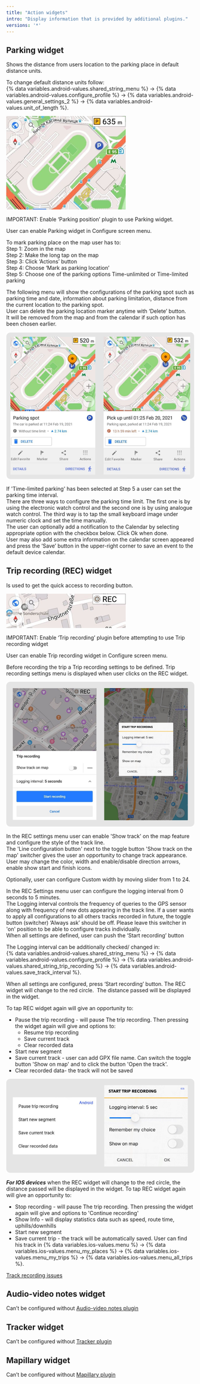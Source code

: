 ```yaml
---
title: "Action widgets"
intro: "Display information that is provided by additional plugins."
versions: '*'
---
```


<!-- ## Parking (plugin)
## Trip recording (plugin)
## Audio-video notes (plugin)
## Tracker widget (plugin)
## Mapillary (plugin)
## Link to quick-action-->

## Parking widget <!--for Android-->

Shows the distance from users location to the parking place in default distance units. <br>
<!-- можно добавить что Unit s можно изменить в -->
To change default distance units follow: <br>
{% data variables.android-values.shared_string_menu %} → {% data variables.android-values.configure_profile %} → {% data variables.android-values.general_settings_2 %} → {% data variables.android-values.unit_of_length %}. <br>

![Parking widget](/assets/images/docs/widgets/parking_widget.png)

IMPORTANT: Enable ‘Parking position’ plugin to use Parking widget. <br> <!--сделать на него сслыку-->

User can enable Parking widget in Configure screen menu. <br>

To mark parking place on the map user has to: <br>
Step 1: Zoom in the map <br>
Step 2: Make the long tap on the map  <br>
Step 3: Click ‘Actions’ button <br>
Step 4: Choose ‘Mark as parking location’ <br>
Step 5: Choose one of the parking options Time-unlimited or Time-limited parking <br>

The following menu will show the configurations of the parking spot such as parking time and date, information about parking limitation, distance from the current location to the parking spot. <br>
User can delete the parking location marker anytime with ‘Delete’ button. <br>
It will be removed from the map and from the calendar if such option has been chosen earlier. <br>

![Time limited unlimited](/assets/images/docs/widgets/time_limited_unlimited.png)

If 'Time-limited parking' has been selected at Step 5 a user can set the parking time interval. <br>
There are three ways to configure the parking time limit. The first one is by using the electronic watch control and the second one is by using analogue watch control. The third way is to tap the small keyboard image under numeric clock and set the time manually. <br>
The user can optionally add a notification to the Calendar by selecting appropriate option with the checkbox below. Click Ok when done.<br>
User may also add some extra information on the calendar screen appeared and press the ‘Save’ button in the upper-right corner to save an event to the default device calendar. <br>

## Trip recording (REC) widget

Is used to get the quick access to recording button. <br>

![Trip recording (REC) widget](/assets/images/docs/widgets/trip_recording_widget.png)

IMPORTANT: Enable ‘Trip recording’ plugin before attempting to use Trip recording widget <br>

User can enable Trip recording widget in Configure screen menu. <br>

Before recording the trip a Trip recording settings to be defined. Trip recording settings menu is displayed when user clicks on the REC widget. <br>

![Trip recording (REC) Settings](/assets/images/docs/widgets/rec_settings.png) <!-- добавить картинки Android IOS Каждое описать отдельно--->

In the REC settings menu user can enable 'Show track' on the map feature and configure the style of the track line. <br>
The 'Line configuration button' next to the toggle button 'Show track on the map' switcher gives the user an opportunity to change track appearance. User may change the color, width and enable/disable direction arrows, enable show start and finish icons. <br>
<!-- На данный момент изменить цвет записываемого трека во время симуляции из этого меню не удалось. Переписка в саппорт чате от 16.02 17:36 -->
Optionally, user can configure Custom width by moving slider from 1 to 24. <br>
<!-- не получила ответа на вопрос в каких единицах измеряются цифры на ползунке и чем эти цифры лучше/хуже   или толще /худее относительно других категорий width Переписка в саппорт чате от 16.02 17:49. проведенный мною эксперимент  привел к мысли что это настройка вообще не работает-->

In the REC Settings menu user can configure the logging interval from 0 seconds to 5 minutes. <br>
The Logging interval controls the frequency of queries to the GPS sensor along with frequency of new dots appearing in the track line.
If a user wants to apply all configurations to all others tracks recorded in future, the toggle button (switcher) ‘Always ask’ should be off. Please leave this switcher in 'on' position to be able to configure tracks individually. <br>
When all settings are defined, user can push the ‘Start recording’ button
<!-- Не нашла способа как сбросить настройки установленные. ВКЛ/выкл виджета и плагина не помогает. В плагине сбросить в настройках плагина тоже не помогает-->
The Logging interval can be additionally checked/ changed in: <br>
{% data variables.android-values.shared_string_menu %} → {% data variables.android-values.configure_profile %} → {% data variables.android-values.shared_string_trip_recording %} → {% data variables.android-values.save_track_interval %}. <br>
<!-- Menu – Configure profile – Trip recording – Logging interval during navigation <br> -->

When all settings are configured, press ‘Start recording’ button.
The REC widget will change to the red circle.  The distance passed will be displayed in the widget.

To tap REC widget again will give an opportunity  to:
* Pause the trip recording - will pause The trip recording. Then pressing the widget again will give and options to:
    + Resume trip recording
    + Save current track
    + Clear recorded data
* Start new segment <!-- если начинается запись нового сегмента, означает ли это что предыдущий сегмент автоматически сохранится в мои теки?-->
* Save current track - user can add GPX file name. Can switch the toggle button 'Show on map' and to click the button 'Open the track'.
* Clear recorded data- the track will not be saved

![Start Trip recording (REC) Settings](/assets/images/docs/widgets/start_rec_setings.png)

***For IOS devices*** when the REC widget will change to the red circle, the  distance passed will be displayed in the widget.
To tap REC widget again will give an opportunity  to:
* Stop recording - will pause The trip recording. Then pressing the widget again will give and options to 'Continue recording'
* Show Info - will display statistics data such as speed, route time, uphills/downhills
* Start new segment
* Save current trip - the track will be automatically saved. User can find his track in {% data variables.ios-values.menu %} → {% data variables.ios-values.menu_my_places %} → {% data variables.ios-values.menu_my_trips %} → {% data variables.ios-values.menu_all_trips %}.

 [Track recording issues](https://docs.osmand.net/en/main@latest/osmand/troubleshooting/track-recording-issues) <!-- дать ссылку на трабл шутинг https://docs.osmand.net/en/main@latest/osmand/troubleshooting/track-recording-issues -->

## Audio-video notes widget

Can’t be configured without [Audio-video notes plugin](https://docs.osmand.net/en/main@latest/osmand/widgets/action-widgets#audio-video-notes-plugin)  <br>

## Tracker widget

Can’t be configured without [Tracker plugin](https://docs.osmand.net/en/main@latest/osmand/widgets/action-widgets#tracker-widget-plugin)  <br>

## Mapillary widget

Can’t be configured without [Mapillary plugin](https://docs.osmand.net/en/main@latest/osmand/widgets/action-widgets#mapillary-plugin)  <br>

